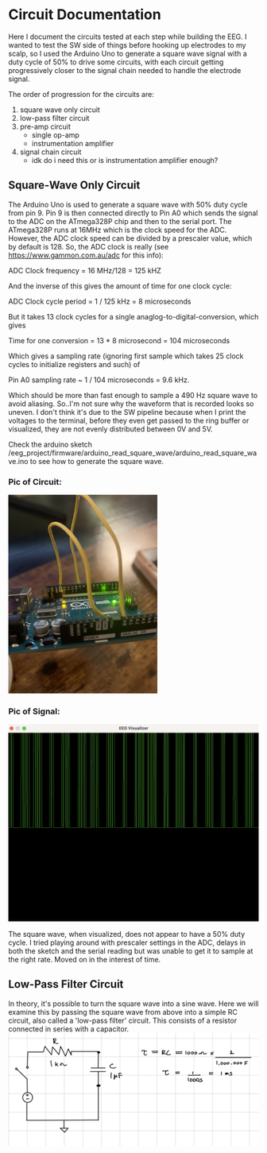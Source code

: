# Circuit Documentation
Here I document the circuits tested at each step while building the EEG. I wanted to test the 
SW side of things before hooking up electrodes to my scalp, so I used the Arduino Uno to generate a
square wave signal with a duty cycle of 50% to drive some circuits, with each circuit getting 
progressively closer to the signal chain needed to handle the electrode signal. 

The order of progression for the circuits are:

1. square wave only circuit
2. low-pass filter circuit
3. pre-amp circuit
	* single op-amp
	* instrumentation amplifier
4. signal chain circuit
	* idk do i need this or is instrumentation amplifier enough?


## Square-Wave Only Circuit
The Arduino Uno is used to generate a square wave with 50% duty cycle from pin 9. Pin 9 is then 
connected directly to Pin A0 which sends the signal to the ADC on the ATmega328P chip and then 
to the serial port. The ATmega328P runs at 16MHz which is the clock speed for the ADC. However, the 
ADC clock speed can be divided by a prescaler value, which by default is 128. So, the ADC clock is 
really (see https://www.gammon.com.au/adc for this info):

ADC Clock frequency = 16 MHz/128  = 125 kHZ

And the inverse of this gives the amount of time for one clock cycle:

ADC Clock cycle period = 1 / 125 kHz = 8 microseconds

But it takes 13 clock cycles for a single anaglog-to-digital-conversion, which gives

Time for one conversion = 13 * 8 microsecond = 104 microseconds 

Which gives a sampling rate (ignoring first sample which takes 25 clock cycles to initialize registers and such) of 

Pin A0 sampling rate ~ 1 / 104 microseconds = 9.6 kHz.

Which should be more than fast enough to sample a 490 Hz square wave to avoid aliasing. So..I'm 
not sure why the waveform that is recorded looks so uneven. I don't think it's due to the SW pipeline
because when I print the voltages to the terminal, before they even get passed to the ring buffer
or visualized, they are not evenly distributed between 0V and 5V. 

Check the arduino sketch /eeg_project/firmware/arduino_read_square_wave/arduino_read_square_wave.ino
to see how to generate the square wave. 

### Pic of Circuit:
<img src="./square_wave_uno.png" title="Uno Wiring for Square Wave." width="300"/>

### Pic of Signal:
<img src="./square_wave.png" title="EEG Visualizer for Square Wave." width="600"/>

The square wave, when visualized, does not appear to have a 50% duty cycle.  I tried playing 
around with prescaler settings in the ADC, delays in both the sketch and the serial reading but
was unable to get it to sample at the right rate. Moved on in the interest of time. 


## Low-Pass Filter Circuit
In theory, it's possible to turn the square wave into a sine wave.  Here we will examine this by passing the square
wave from above into a simple RC circuit, also called a 'low-pass filter' circuit.  This consists of a resistor 
connected in series with a capacitor. 
<img src="./RC_circuit_drawing.png" title="Serial RC Circuit." width="600"/>
